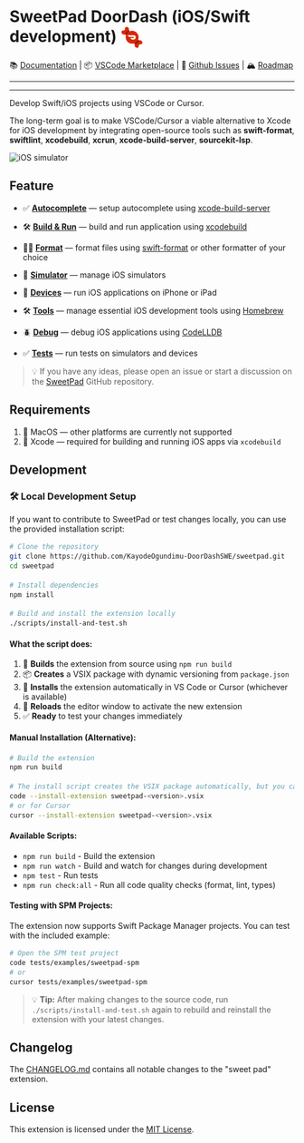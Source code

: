 # SweetPad DoorDash (iOS/Swift development) <img valign="middle" alt="" width="40" src="./images/logo.png" />

📚 [Documentation](https://sweetpad.hyzyla.dev/) | 📦
[VSCode Marketplace](https://marketplace.visualstudio.com/items?itemName=sweetpad.sweetpad) | 🐞
[Github Issues](https://github.com/KayodeOgundimu-DoorDashSWE/sweetpad/issues) | 🏔️ [Roadmap](https://github.com/KayodeOgundimu-DoorDashSWE/sweetpad/blob/main/TODO.md)

<!-- [![Discord](https://img.shields.io/badge/SweetPad-Discord-blue?logo=discord&logoColor=white&link=https%3A%2F%2Fdiscord.gg%2FXZwRtQ5dew)](https://discord.gg/XZwRtQ5dew) -->

<hr/>


<!-- [![Twitter](https://img.shields.io/twitter/follow/sweetpad_dev?style=social&logo=twitter)](https://twitter.com/sweetpad_dev) -->
<hr/>

Develop Swift/iOS projects using VSCode or Cursor.

The long-term goal is to make VSCode/Cursor a viable alternative to Xcode for iOS development by integrating open-source
tools such as **swift-format**, **swiftlint**, **xcodebuild**, **xcrun**, **xcode-build-server**, **sourcekit-lsp**.

![iOS simulator](./docs/images/build-demo.gif)

## Feature

- ✅ **[Autocomplete](https://sweetpad.hyzyla.dev/docs/autocomplete)** — setup autocomplete using
  [xcode-build-server](https://github.com/SolaWing/xcode-build-server)
  
- 🛠️ **[Build & Run](https://sweetpad.hyzyla.dev/docs/build)** — build and run application using
  [xcodebuild](https://developer.apple.com/library/archive/technotes/tn2339/_index.html)
  
- 💅🏼 **[Format](https://sweetpad.hyzyla.dev/docs/format)** — format files using
  [swift-format](https://github.com/apple/swift-format) or other formatter of your choice
  
- 📱 **[Simulator](https://sweetpad.hyzyla.dev/docs/simulators)** — manage iOS simulators
  
- 📱 **[Devices](https://sweetpad.hyzyla.dev/docs/devices)** — run iOS applications on iPhone or iPad
 
- 🛠️ **[Tools](https://sweetpad.hyzyla.dev/docs/tools)** — manage essential iOS development tools using
  [Homebrew](https://brew.sh/)
  
- 🪲 **[Debug](https://sweetpad.hyzyla.dev/docs/debug)** — debug iOS applications using
  [CodeLLDB](https://marketplace.visualstudio.com/items?itemName=vadimcn.vscode-lldb)
  
- ✅ **[Tests](https://sweetpad.hyzyla.dev/docs/tests)** — run tests on simulators and devices
  

> 💡 If you have any ideas, please open an issue or start a discussion on the
> [SweetPad](https://github.com/KayodeOgundimu-DoorDashSWE/sweetpad) GitHub repository.

## Requirements

1. 🍏 MacOS — other platforms are currently not supported
2. 📱 Xcode — required for building and running iOS apps via `xcodebuild`

## Development

### 🛠️ **Local Development Setup**

If you want to contribute to SweetPad or test changes locally, you can use the provided installation script:

```bash
# Clone the repository
git clone https://github.com/KayodeOgundimu-DoorDashSWE/sweetpad.git
cd sweetpad

# Install dependencies
npm install

# Build and install the extension locally
./scripts/install-and-test.sh
```

#### **What the script does:**
1. 🔨 **Builds** the extension from source using `npm run build`
2. 📦 **Creates** a VSIX package with dynamic versioning from `package.json`
3. 🚀 **Installs** the extension automatically in VS Code or Cursor (whichever is available)
4. 🔄 **Reloads** the editor window to activate the new extension
5. ✅ **Ready** to test your changes immediately

#### **Manual Installation (Alternative):**
```bash
# Build the extension
npm run build

# The install script creates the VSIX package automatically, but you can install manually:
code --install-extension sweetpad-<version>.vsix
# or for Cursor
cursor --install-extension sweetpad-<version>.vsix
```

#### **Available Scripts:**
- `npm run build` - Build the extension
- `npm run watch` - Build and watch for changes during development
- `npm test` - Run tests
- `npm run check:all` - Run all code quality checks (format, lint, types)

#### **Testing with SPM Projects:**
The extension now supports Swift Package Manager projects. You can test with the included example:

```bash
# Open the SPM test project
code tests/examples/sweetpad-spm
# or
cursor tests/examples/sweetpad-spm
```

> 💡 **Tip:** After making changes to the source code, run `./scripts/install-and-test.sh` again to rebuild and reinstall the extension with your latest changes.

## Changelog

The [CHANGELOG.md](./CHANGELOG.md) contains all notable changes to the "sweet pad" extension.

## License

This extension is licensed under the [MIT License](./LICENSE.md).
